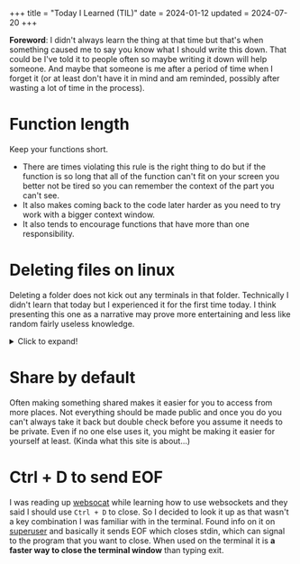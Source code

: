 +++
title = "Today I Learned (TIL)"
date = 2024-01-12
updated = 2024-07-20
+++

**Foreword**: I didn't always learn the thing at that time but that's when something caused me to say you know what I should write this down.
That could be I've told it to people often so maybe writing it down will help someone.
And maybe that someone is me after a period of time when I forget it (or at least don't have it in mind and am reminded, possibly after wasting a lot of time in the process).

# Function length

Keep your functions short.

- There are times violating this rule is the right thing to do but if the function is so long that all of the function can't fit on your screen you better not be tired so you can remember the context of the part you can't see.
- It also makes coming back to the code later harder as you need to try work with a bigger context window.
- It also tends to encourage functions that have more than one responsibility.

# Deleting files on linux

Deleting a folder does not kick out any terminals in that folder.
Technically I didn't learn that today but I experienced it for the first time today.
I think presenting this one as a narrative may prove more entertaining and less like random fairly useless knowledge.

<details>
  <summary>Click to expand!</summary>

It all started with me trying to create a new [egui](https://www.egui.rs/) project.
I decided to use [my template](https://github.com/c-git/my_egui_template/tree/main) which I wrote a setup script for.
The sequence of events went like this:

- In vscode use `Open folder...` to create a folder (using the open dialog) and open that folder.
- Open the built in terminal
- Realize I would prefer use a separate terminal (Open one from vscode, because it opens in the correct folder)
- Navigate up one folder and use the [trash](https://manpages.ubuntu.com/manpages/jammy/en/man1/trash.1.html) program to remove the current folder.
- Use the template setup tool to create a new folder.
- In the built in terminal I saw no files when I did `ll`
- Did a `cd ..` then went back in and `ll` now showed the files.

I'd done a few `pwd` in between to make sure I was in the folder I expected because zsh doesn't show the folder in the prompt.
At first I couldn't understand what had happened then realized I was still in the folder but that folder was in the trash and thus was still a "valid" folder but not the same as the one I wanted to use even though `pwd` had the same output.

## Steps to reproduce

To keep it simple, I'll just demonstrate using two terminal windows

### Known assumptions

- Both terminals in the same working director
- `ll` = `ls` with some args as is default on Ubuntu.
- `trash` program is installed (`sudo apt install trash-cli`)

From Terminal 1

```sh
mkdir folder && cd folder && pwd && ll
touch apple && ll
```

From Terminal 2

```sh
trash folder
mkdir && cd folder && pwd && ll
touch bob && ll
```

From Terminal 1 (now in the original `folder` that is in the trash still sees the same output for `pwd` and `ll`)

```sh
touch charlie
pwd
ll
```

From Terminal 2 in the "new" `folder` shows the new contents (bob)

```sh
pwd
ll
```

If you use `rm -r folder` instead of trash you can no longer add any files in terminal 1 after that command and the output of `ll` only shows `Total 0`.

</details>

# Share by default

Often making something shared makes it easier for you to access from more places.
Not everything should be made public and once you do you can't always take it back but double check before you assume it needs to be private.
Even if no one else uses it, you might be making it easier for yourself at least.
(Kinda what this site is about...)

# Ctrl + D to send EOF

I was reading up [websocat](https://github.com/vi/websocat) while learning how to use websockets and they said I should use `Ctrl + D` to close.
So I decided to look it up as that wasn't a key combination I was familiar with in the terminal.
Found info on it on [superuser](https://superuser.com/questions/169051/whats-the-difference-between-c-and-d-for-unix-mac-os-x-terminal) and basically it sends EOF which closes stdin, which can signal to the program that you want to close.
When used on the terminal it is **a faster way to close the terminal window** than typing exit.
